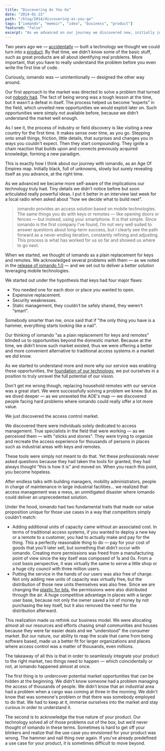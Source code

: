 ```yaml
---
title: "Discovering As You Go"
date: "2014-01-23"
path: "/blog/2014/discovering-as-you-go"
tags: ["iomando", "memoir", "idea", "business", "product"]
featured: "false"
excerpt: "As we advanced on our journey we discovered new, initially invisible markets to serve, where our product was a better fit. The hardest part though was acknowledging that our initial product ideas were not optimal."
---
```


Two years ago we — [accidentally](/blog/2013/iomando-prologue) — built a technology we thought we could turn into a [product](/blog/2013/iomando-10). By that time, we didn’t know some of the basic stuff, such as great products are all about identifying real problems. More important, that you have to really understand the problem before you even write the first line of code.

Curiously, iomando was — unintentionally — designed the other way around.

Our first approach to the market was directed to solve a problem that turned out [nobody had](/blog/2013/iomando-pivot). The fact of being wrong was a tough lesson at the time, but it wasn’t a defeat in itself. The process helped us become “experts” in the field, which unveiled new opportunities we would exploit later on. Such opportunities were simply not available before, because we didn’t understand the market well enough.

As I see it, the process of industry or field discovery is like visiting a new country for the first time. It makes sense over time, as you go. Stepping onto small things, friction, little details, that surprises and changes you in ways you couldn't expect. Then they start compounding. They ignite a chain reaction that builds upon and connects previously acquired knowledge, forming a new paradigm.

This is exactly how I think about our journey with iomando, as an Age Of Empires map. Initially black, full of unknowns, slowly but surely revealing itself as you advance, at the right time.

As we advanced we became more self-aware of the implications our technology truly had. Tiny details we didn’t notice before but soon articulated really powerful ideas. I put it better in an interview last week for a local radio when asked about "how we decide what to build next".

> iomando provides an access solution based on mobile technologies. The same things you do with keys or remotes — like opening doors or fences — but instead, using your smartphone. It is that simple. Since iomando is the first company I’ve found, I’m not very well suited to answer questions about long-term success, but I clearly see the path forward as a never-ending iteration, constantly refining and adjusting. This process is what has worked for us so far and showed us where to go next.

When we started, we thought of iomando as a plain replacement for keys and remotes. We acknowledged several problems with them — as we noted in the [release of iomando 1.0](/blog/2013/iomando-10) — and we set out to deliver a better solution leveraging mobile technologies.

We started out under the hypothesis that keys had four major flaws:

* You needed one for each door or place you wanted to open.
* Expensive replacement.
* Security weaknesses.
* Static management, they couldn’t be safely shared, they weren’t “smart".

Somebody smarter than me, once said that if "the only thing you have is a hammer, everything starts looking like a nail".

Our thinking of iomando "as a plain replacement for keys and remotes" blinded us to opportunities beyond the domestic market. Because at the time, we didn’t know such market existed, thus we were offering a better and more convenient alternative to traditional access systems in a market we did know.

As we started to understand more and more why our service was enabling these opportunities, the [foundation of our technology](/blog/2013/iomando-cellular), we put ourselves in a position to truly unravel the full potential of our vision.

Don't get me wrong though, replacing household remotes with our service was a great start. We were successfully solving a problem we knew. But as we dived deeper — as we unraveled the AOE's map — we discovered people facing hard problems where iomando could really offer a lot more value.

We just discovered the access control market.

We discovered there were individuals solely dedicated to access management. True specialists in the field that were working — as we perceived them — with "sticks and stones". They were trying to organize and recreate the access experience for thousands of persons in places such as industrial areas with keys and remotes.

These tools were simply not meant to do that. Yet these professionals never asked questions because they had taken the tools for granted, they had always thought “this is how it is” and moved on. When you reach this point, you become hopeless.

After endless talks with building managers, mobility administrators, people in charge of maintenance in large industrial facilities… we realized that access management was a mess, an unmitigated disaster where iomando could deliver an unprecedented solution.

Under the hood, iomando had two fundamental traits that made our value proposition unique for those use cases in a way that competitors simply couldn’t match:

* Adding additional units of capacity came without an associated cost. In terms of traditional access systems, if you wanted to deploy a new key or a remote to a customer, you had to actually make and pay for the thing. This a perfectly reasonable thing to do — pay for your cost of goods that you'll later sell, but something that didn’t occur with iomando. Creating more permissions was freed from a manufacturing point of view since the key itself was composed of 1s and 0s. From a cost basis perspective, it was virtually the same to serve a little shop or a huge city council with three million users.
* Putting the service in the hands of our users was also free of charge. Not only adding new units of capacity was virtually free, but the distribution of those new units themselves was also free. Since we are changing the [plastic for bits](/blog/2014/plastic-bits), the permissions were also distributed through the air. A huge competitive advantage in places with a larger user base, because not only the owner saved a lot of money by not purchasing the key itself, but it also removed the need for the distribution afterward.

This realization made us rethink our business model. We were allocating almost all our resources and efforts chasing small communities and houses because they were far easier deals and we "understood" the consumer market. But our nature, our ability to reap the scale that came from being software based, made us a better fit for larger organizations and places where access control was a matter of thousands, even millions.

The takeaway of all this is that in order to seamlessly integrate your product to the right market, two things need to happen — which coincidentally or not, at iomando happened almost at once.

The first thing is to undercover potential market opportunities that can be hidden at the beginning. We didn’t know someone had a problem managing the access of thousands of people. We didn’t know that an industrial area had a problem when a cargo was coming at three in the morning. We didn't know that was someone's problem or that there was somebody employed to do that. We had to keep at it, immerse ourselves into the market and stay curious in order to understand it.

The second is to acknowledge the true nature of your product. Our technology solved all of those problems out of the box, but we’d never thought of iomando in these terms. Sometimes is hard to get off your blinkers and realize that the use case you envisioned for your product was wrong. The hammer and nail thing over again. If you've already predefined a use case for your product, it is sometimes difficult to move beyond.